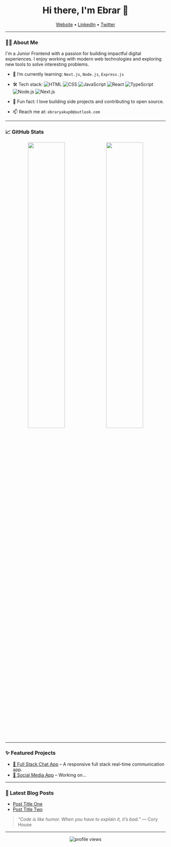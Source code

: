 <h1 align="center">Hi there, I'm Ebrar 👋</h1>

<p align="center">
  <a href="https://yourwebsite.com">Website</a> •
  <a href="https://linkedin.com/in/yourprofile">LinkedIn</a> •
  <a href="https://twitter.com/yourhandle">Twitter</a>
</p>

---

### 👨‍💻 About Me

I'm a Junior Frontend with a passion for building impactful digital experiences. I enjoy working with modern web technologies and exploring new tools to solve interesting problems.

- 🌱 I’m currently learning: `Next.js`, `Node.js`, `Express.js`
- 🛠️ Tech stack:
  ![HTML](https://img.shields.io/badge/-HTML-3776AB?style=flat-square&logo=html5)
  ![CSS](https://img.shields.io/badge/-CSS-3776AB?style=flat-square&logo=css)
  ![JavaScript](https://img.shields.io/badge/-JavaScript-black?style=flat-square&logo=javascript) 
  ![React](https://img.shields.io/badge/-React-61DAFB?style=flat-square&logo=react)
  ![TypeScript](https://img.shields.io/badge/-TypeScript-3178c6?style=flat-square&logo=typescript)
  ![Node.js](https://img.shields.io/badge/-Node.js-339933?style=flat-square&logo=node.js)
  ![Next.js](https://img.shields.io/badge/-Next.js-61DAFB?style=flat-square&logo=next.js)

- 🧠 Fun fact: I love building side projects and contributing to open source.
- 📫 Reach me at: `ebraryakup0@outlook.com`

---

### 📈 GitHub Stats

<p align="center">
  <img src="https://github-readme-stats.vercel.app/api?username=ebraryakup&show_icons=true&theme=transparent" width="48%" />
  <img src="https://github-readme-streak-stats.herokuapp.com/?user=ebraryakup&theme=transparent" width="48%" />
</p>

---

### ✨ Featured Projects

- [🔗 Full Stack Chat App](https://github.com/yourusername/project-name) – A responsive full stack real-time communication app.
- [🔗 Social Media App](https://github.com/yourusername/project-name) – Working on...

---

### 📝 Latest Blog Posts

<!-- BLOG-POST-LIST:START -->
- [Post Title One](https://yourblog.com/post1)
- [Post Title Two](https://yourblog.com/post2)
<!-- BLOG-POST-LIST:END -->

> *“Code is like humor. When you have to explain it, it’s bad.”* — Cory House

---

<p align="center">
  <img src="https://komarev.com/ghpvc/?username=ebraryakup&style=flat-square&color=blue" alt="profile views"/>
</p>
